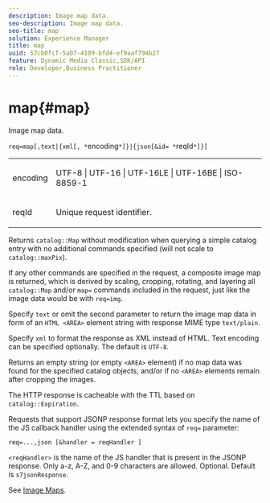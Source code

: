 ```yaml
---
description: Image map data.
seo-description: Image map data.
seo-title: map
solution: Experience Manager
title: map
uuid: 57cb0fcf-5a07-4109-bfd4-ef9aaf794b27
feature: Dynamic Media Classic,SDK/API
role: Developer,Business Practitioner
---
```


# map{#map}

Image map data.

 `req=map[,text|{xml[, *`encoding`*]}|{json[&id= *`reqId`*]}]`

<table id="simpletable_10F2152FDF33411491FBBAFD173CA5ED"> 
 <tr class="strow"> 
  <td class="stentry"> <p><span class="codeph"><span class="varname"> encoding</span></span> </p> </td> 
  <td class="stentry"> <p><span class="codeph"> UTF-8 | UTF-16 | UTF-16LE | UTF-16BE | ISO-8859-1</span> </p></td> 
 </tr> 
 <tr class="strow"> 
  <td class="stentry"> <p><span class="codeph"><span class="varname"> reqId</span></span> </p></td> 
  <td class="stentry"> <p>Unique request identifier. </p></td> 
 </tr> 
</table>

Returns `catalog::Map` without modification when querying a simple catalog entry with no additional commands specified (will not scale to `catalog::maxPix`).

If any other commands are specified in the request, a composite image map is returned, which is derived by scaling, cropping, rotating, and layering all `catalog::Map` and/or `map=` commands included in the request, just like the image data would be with `req=img`.

Specify `text` or omit the second parameter to return the image map data in form of an `HTML <AREA>` element string with response MIME type `text/plain`.

Specify `xml` to format the response as XML instead of HTML. Text encoding can be specified optionally. The default is `UTF-8`.

Returns an empty string (or empty `<AREA>` element) if no map data was found for the specified catalog objects, and/or if no `<AREA>` elements remain after cropping the images.

The HTTP response is cacheable with the TTL based on `catalog::Expiration`.

Requests that support JSONP response format lets you specify the name of the JS callback handler using the extended syntax of `req=` parameter:

`req=...,json [&handler = reqHandler ]`

`<reqHandler>` is the name of the JS handler that is present in the JSONP response. Only a-z, A-Z, and 0-9 characters are allowed. Optional. Default is `s7jsonResponse`.

See [Image Maps](../../../../../../is-api/http-ref/image-serving-api-ref/c-http-protocol-reference/c-syntax-and-features/r-image-maps.md#reference-ff7d1bac2a064104b0c508a81316fdab). 
